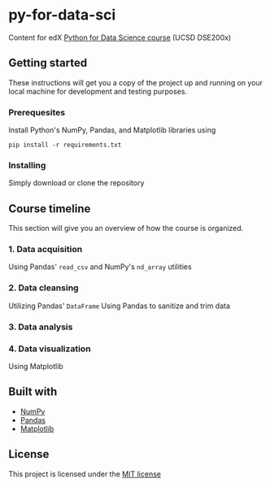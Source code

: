 # py-for-data-sci
Content for edX [Python for Data Science course](https://www.edx.org/course/python-for-data-science-0) (UCSD DSE200x)

## Getting started
These instructions will get you a copy of the project up and running on your local machine for development and testing purposes.

### Prerequesites
Install Python's NumPy, Pandas, and Matplotlib libraries using
```
pip install -r requirements.txt

```

### Installing
Simply download or clone the repository

## Course timeline
This section will give you an overview of how the course is organized.

### 1. Data acquisition
Using Pandas' `read_csv` and NumPy's `nd_array` utilities

### 2. Data cleansing
Utilizing Pandas' `DataFrame`
Using Pandas to sanitize and trim data

### 3. Data analysis

### 4. Data visualization
Using Matplotlib

## Built with
* [NumPy](http://www.numpy.org/)
* [Pandas](https://pandas.pydata.org/)
* [Matplotlib](https://matplotlib.org/)

## License
This project is licensed under the [MIT license](LICENSE.md)
